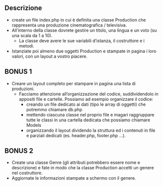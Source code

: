 ## Descrizione
- create un file index.php in cui è definita una classe Production che rappresenta una produzione cinematografica / televisiva.
- All’interno della classe dovrete gestire un titolo, una lingua e un voto (su una scala da 1 a 10).
    - La classe deve avere le sue variabili d’istanza, il costruttore e i metodi.
- Istanziate poi almeno due oggetti Production e stampate in pagina i loro valori, con un layout a vostro piacere.

## BONUS 1
- Creare un layout completo per stampare in pagina una lista di produzioni.
    - Facciamo attenzione all’organizzazione del codice, suddividendolo in appositi file e cartelle. Possiamo ad esempio organizzare il codice:
        - creando un file dedicato ai dati (tipo le array di oggetti) che potremmo chiamare db.php
        - mettendo ciascuna classe nel proprio file e magari raggruppare tutte le classi in una cartella dedicata che possiamo chiamare Models
        - organizzando il layout dividendo la struttura ed i contenuti in file e parziali dedicati (es. header.php, footer.php …).

## BONUS 2
- Create una classe Genre (gli attributi potrebbero essere nome e descrizione) e fate in modo che la classe Production accetti un genere nel costruttore.
- Aggiornate le informazioni stampate a schermo con il genere.